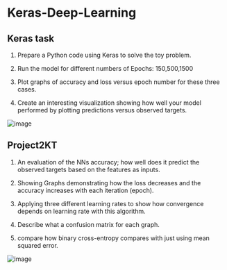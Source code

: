 # Keras-Deep-Learning

## Keras task

1. Prepare a Python code using Keras to solve the toy problem.

2. Run the model for different numbers of Epochs: 150,500,1500

3. Plot graphs of accuracy and loss versus epoch number for these three cases.

4. Create an interesting visualization showing how well your model performed by plotting predictions versus observed targets.

![image](https://user-images.githubusercontent.com/43942029/82087434-13e5c780-96be-11ea-8844-8332bc79ed47.png)

## Project2KT


1. An evaluation of the NNs accuracy; how well does it predict the observed targets based on the features as inputs.

2. Showing Graphs demonstrating how the loss decreases and the accuracy increases with each iteration (epoch). 

3. Applying three different learning rates to show how convergence depends on learning rate with this algorithm.

4. Describe what a confusion matrix for each graph.

5. compare how binary cross-entropy compares with just using mean squared error.

![image](https://user-images.githubusercontent.com/43942029/82087365-f31d7200-96bd-11ea-85db-18d2db2b6f1f.png)


